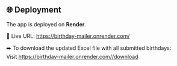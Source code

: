 ## 🌐 Deployment

The app is deployed on **Render**.

🔗 Live URL: https://birthday-mailer.onrender.com/

➡️ To download the updated Excel file with all submitted birthdays:  
Visit https://birthday-mailer.onrender.com//download

